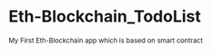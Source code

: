 <h1>Eth-Blockchain_TodoList</h1>
<small> My First Eth-Blockchain app which is based on smart contract</small>
